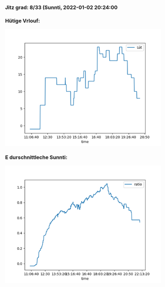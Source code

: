 ### Jitz grad: 8/33 (Sunnti, 2022-01-02 20:24:00

### Hütige Vrlouf:
![Graph](Today.png)

### E durschnittleche Sunnti:
![Graph](Sunnti.png)